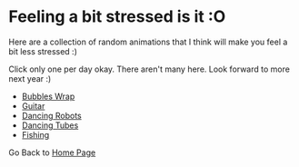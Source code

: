 # Feeling a bit stressed is it :O  

Here are a collection of random animations that I think will make you feel a bit less stressed :) 

Click only one per day okay. There aren't many here. Look forward to more next year :)
- [Bubbles Wrap](https://steffinrayen.github.io/fuzzy-happiness/2018-treat/openWhen/stressed/bubbleWrap.html)
- [Guitar](https://steffinrayen.github.io/fuzzy-happiness/2018-treat/openWhen/stressed/guitar.html)
- [Dancing Robots](https://steffinrayen.github.io/fuzzy-happiness/2018-treat/openWhen/stressed/harmony.html)
- [Dancing Tubes](https://steffinrayen.github.io/fuzzy-happiness/2018-treat/openWhen/stressed/tubeDudes.html)
- [Fishing](https://steffinrayen.github.io/fuzzy-happiness/2018-treat/openWhen/stressed/fishes.html)

Go Back to [Home Page](https://steffinrayen.github.io/fuzzy-happiness/)